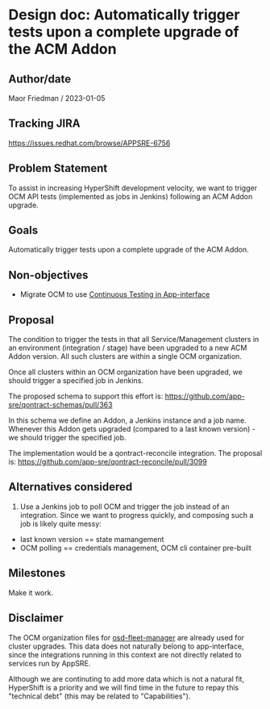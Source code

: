# Design doc: Automatically trigger tests upon a complete upgrade of the ACM Addon

## Author/date

Maor Friedman / 2023-01-05

## Tracking JIRA

https://issues.redhat.com/browse/APPSRE-6756

## Problem Statement

To assist in increasing HyperShift development velocity, we want to trigger OCM API tests (implemented as jobs in Jenkins) following an ACM Addon upgrade.

## Goals

Automatically trigger tests upon a complete upgrade of the ACM Addon.

## Non-objectives

- Migrate OCM to use [Continuous Testing in App-interface](https://gitlab.cee.redhat.com/service/app-interface/-/blob/master/docs/app-sre/continuous-testing-in-app-interface.md)

## Proposal

The condition to trigger the tests in that all Service/Management clusters in an environment (integration / stage) have been upgraded to a new ACM Addon version. All such clusters are within a single OCM organization.

Once all clusters within an OCM organization have been upgraded, we should trigger a specified job in Jenkins.

The proposed schema to support this effort is: https://github.com/app-sre/qontract-schemas/pull/363

In this schema we define an Addon, a Jenkins instance and a job name. Whenever this Addon gets upgraded (compared to a last known version) - we should trigger the specified job.

The implementation would be a qontract-reconcile integration. The proposal is: https://github.com/app-sre/qontract-reconcile/pull/3099

## Alternatives considered

1. Use a Jenkins job to poll OCM and trigger the job instead of an integration. Since we want to progress quickly, and composing such a job is likely quite messy:
  - last known version == state mamangement
  - OCM polling == credentials management, OCM cli container pre-built

## Milestones

Make it work.

## Disclaimer

The OCM organization files for [osd-fleet-manager](/data/dependencies/ocm/osd-fleet-manager) are already used for cluster upgrades. This data does not naturally belong to app-interface, since the integrations running in this context are not directly related to services run by AppSRE.

Although we are continuting to add more data which is not a natural fit, HyperShift is a priority and we will find time in the future to repay this "technical debt" (this may be related to "Capabilities").

